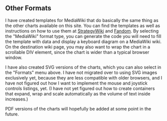 ## Other Formats

I have created templates for MediaWiki that do basically the same thing as the other charts available on this site. You can find the templates as well as instructions on how to use them at [StrategyWiki](http://strategywiki.org/wiki/Template:Kbdchart) and [Fandom](http://templates.wikia.com/wiki/Template:Kbdchart). By selecting the "MediaWiki" format type, you can generate the code you will need to fill the template with data and display a keyboard diagram on a MediaWiki wiki. On the destination wiki page, you may also want to wrap the chart in a scrollable DIV element, since the chart is wider than a typical browser window.

I have also created SVG versions of the charts, which you can also select in the "Formats" menu above. I have not migrated over to using SVG images exclusively yet, because they are less compatible with older browsers, and I have not figured out how I want to implement the mouse and joystick controls listings, yet. (I have not yet figured out how to create containers that expand, wrap and scale automatically as the volume of text inside increases.)

PDF versions of the charts will hopefully be added at some point in the future.
